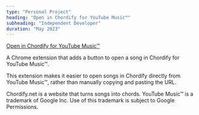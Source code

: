 ```yaml
---
type: "Personal Project"
heading: "Open in Chordify for YouTube Music™"
subheading: "Independent Developer"
duration: "May 2023"
---
```


<a href=https://chrome.google.com/webstore/detail/open-in-chordify-for-yout/efdbgeighcgfdlbmgnagndlpjccihpdl>Open in Chordify for YouTube Music™</a>

A Chrome extension that adds a button to open a song in Chordify for YouTube Music™.

This extension makes it easier to open songs in Chordify directly from YouTube Music™, rather than manually copying and pasting the URL.

Chordify.net is a website that turns songs into chords. YouTube Music™ is a trademark of Google Inc. Use of this trademark is subject to Google Permissions.
